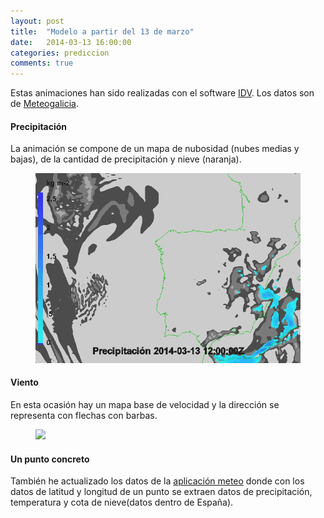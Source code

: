 ```yaml
---
layout: post
title:  "Modelo a partir del 13 de marzo"
date:   2014-03-13 16:00:00
categories: prediccion
comments: true
---
```


Estas animaciones han sido realizadas con el software [IDV](http://www.unidata.ucar.edu). Los datos son de [Meteogalicia]( http://www.meteogalicia.es/web/modelos/threddsIndex.action?request_locale=es).

#### Precipitación
La animación se compone de un mapa de nubosidad (nubes medias y bajas), de la cantidad de precipitación y nieve (naranja).
<figure>
	<img src="/images/prec_13-03-2014.gif">
</figure>

#### Viento
En esta ocasión hay un mapa base de velocidad y la dirección se representa con flechas con barbas.
<figure>
	<img src="/images/viento_13-03-2014.gif">
</figure>

#### Un punto concreto
También he actualizado los datos de la [aplicación meteo](https://jmprietob.shinyapps.io/meteo/) donde con los datos de latitud y longitud de un punto se extraen datos de precipitación, temperatura y cota de nieve(datos dentro de España).


